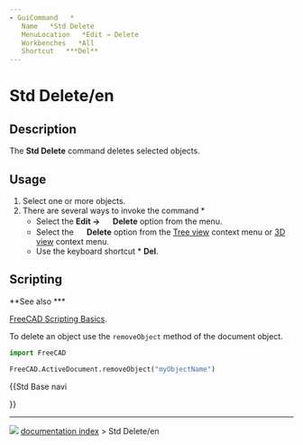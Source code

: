 ```yaml
---
- GuiCommand   *
   Name   *Std Delete
   MenuLocation   *Edit → Delete
   Workbenches   *All
   Shortcut   ***Del**
---
```


# Std Delete/en

## Description

The **Std Delete** command deletes selected objects.

## Usage

1.  Select one or more objects.
2.  There are several ways to invoke the command   *
    -   Select the **Edit → <img src="images/Std_Delete.svg" width=16px> Delete** option from the menu.
    -   Select the **<img src="images/Std_Delete.svg" width=16px> Delete** option from the [Tree view](Tree_view.md) context menu or [3D view](3D_view.md) context menu.
    -   Use the keyboard shortcut   * **Del**.

## Scripting


**See also   ***

[FreeCAD Scripting Basics](FreeCAD_Scripting_Basics.md).

To delete an object use the `removeObject` method of the document object.


```python
import FreeCAD

FreeCAD.ActiveDocument.removeObject("myObjectName")
```





{{Std Base navi

}}



---
![](images/Right_arrow.png) [documentation index](../README.md) > Std Delete/en
